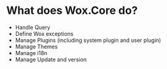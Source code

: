 ﻿What does Wox.Core do?
=====

* Handle Query
* Define Wox exceptions
* Manage Plugins (including system plugin and user plugin)
* Manage Themes
* Manage i18n
* Manage Update and version